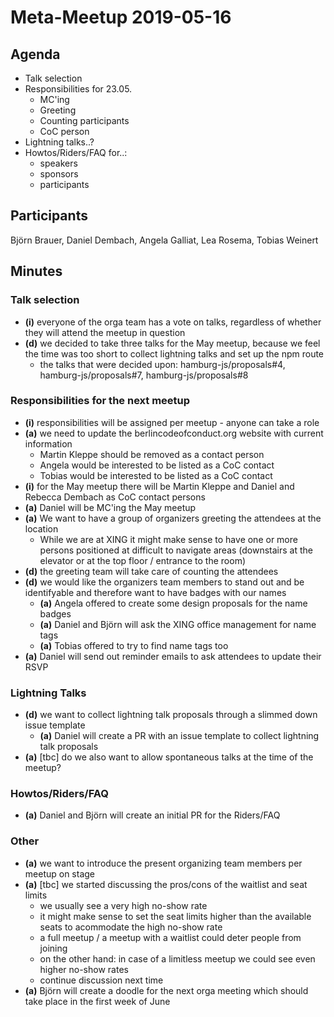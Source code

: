 # Meta-Meetup 2019-05-16

## Agenda

- Talk selection
- Responsibilities for 23.05.
  - MC'ing
  - Greeting
  - Counting participants
  - CoC person
- Lightning talks..?
- Howtos/Riders/FAQ for..:
  - speakers
  - sponsors
  - participants

## Participants

Björn Brauer, Daniel Dembach, Angela Galliat, Lea Rosema, Tobias Weinert

## Minutes

### Talk selection

- __(i)__ everyone of the orga team has a vote on talks, regardless of whether they will attend the meetup in question
- __(d)__ we decided to take three talks for the May meetup, because we feel the time was too short to collect lightning talks and set up the npm route
  - the talks that were decided upon: hamburg-js/proposals#4, hamburg-js/proposals#7, hamburg-js/proposals#8

### Responsibilities for the next meetup

- __(i)__ responsibilities will be assigned per meetup - anyone can take a role
- __(a)__ we need to update the berlincodeofconduct.org website with current information
  - Martin Kleppe should be removed as a contact person
  - Angela would be interested to be listed as a CoC contact
  - Tobias would be interested to be listed as a CoC contact
- __(i)__ for the May meetup there will be Martin Kleppe and Daniel and Rebecca Dembach as CoC contact persons
- __(a)__ Daniel will be MC'ing the May meetup
- __(a)__ We want to have a group of organizers greeting the attendees at the location
  - While we are at XING it might make sense to have one or more persons positioned at difficult to navigate areas (downstairs at the elevator or at the top floor / entrance to the room)
- __(d)__ the greeting team will take care of counting the attendees
- __(d)__ we would like the organizers team members to stand out and be identifyable and therefore want to have badges with our names
  - __(a)__ Angela offered to create some design proposals for the name badges
  - __(a)__ Daniel and Björn will ask the XING office management for name tags
  - __(a)__ Tobias offered to try to find name tags too
- __(a)__ Daniel will send out reminder emails to ask attendees to update their RSVP

### Lightning Talks

- __(d)__ we want to collect lightning talk proposals through a slimmed down issue template
  - __(a)__ Daniel will create a PR with an issue template to collect lightning talk proposals
- __(a)__ [tbc] do we also want to allow spontaneous talks at the time of the meetup?

### Howtos/Riders/FAQ

- __(a)__ Daniel and Björn will create an initial PR for the Riders/FAQ

### Other

- __(a)__ we want to introduce the present organizing team members per meetup on stage
- __(a)__ [tbc] we started discussing the pros/cons of the waitlist and seat limits
  - we usually see a very high no-show rate
  - it might make sense to set the seat limits higher than the available seats to acommodate the high no-show rate
  - a full meetup / a meetup with a waitlist could deter people from joining
  - on the other hand: in case of a limitless meetup we could see even higher no-show rates
  - continue discussion next time
- __(a)__ Björn will create a doodle for the next orga meeting which should take place in the first week of June